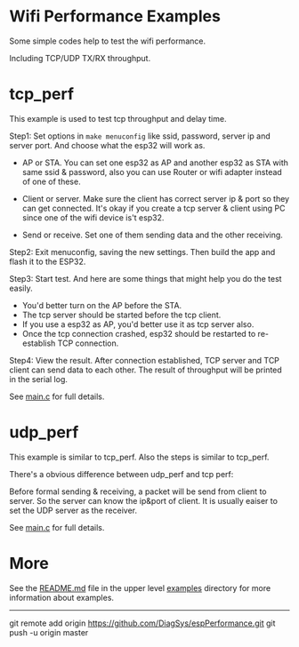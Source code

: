 # Wifi Performance Examples

Some simple codes help to test the wifi performance.

Including TCP/UDP TX/RX throughput.

# tcp_perf

This example is used to test tcp throughput and delay time. 

Step1: Set options in `make menuconfig` like ssid, password, server ip and server port. And choose what the esp32 will work as.

* AP or STA. You can set one esp32 as AP and another esp32 as STA with same ssid & password, also you can use Router or wifi adapter instead of one of these.

* Client or server. Make sure the client has correct server ip & port so they can get connected. It's okay if you create a tcp server & client using PC since one of the wifi device is't esp32.

* Send or receive. Set one of them sending data and the other receiving.

Step2: Exit menuconfig, saving the new settings. Then build the app and flash it to the ESP32.

Step3: Start test. And here are some things that might help you do the test easily.

* You'd better turn on the AP before the STA.
* The tcp server should be started before the tcp client.
* If you use a esp32 as AP, you'd better use it as tcp server also.
* Once the tcp connection crashed, esp32 should be restarted to re-establish TCP connection.

Step4: View the result. After connection established, TCP server and TCP client can send data to each other. The result of throughput will be printed in the serial log.

See [main.c](./tcp_perf/main/main.c) for full details.

# udp_perf

This example is similar to tcp_perf. Also the steps is similar to tcp_perf.

There's a obvious difference between udp_perf and tcp perf:

Before formal sending & receiving, a packet will be send from client to server. So the server can know the ip&port of client. It is usually eaiser to set the UDP server as the receiver.

See [main.c](./udp_perf/main/main.c) for full details.

# More

See the [README.md](../README.md) file in the upper level [examples](../) directory for more information about examples.

---
git remote add origin https://github.com/DiagSys/espPerformance.git
git push -u origin master
